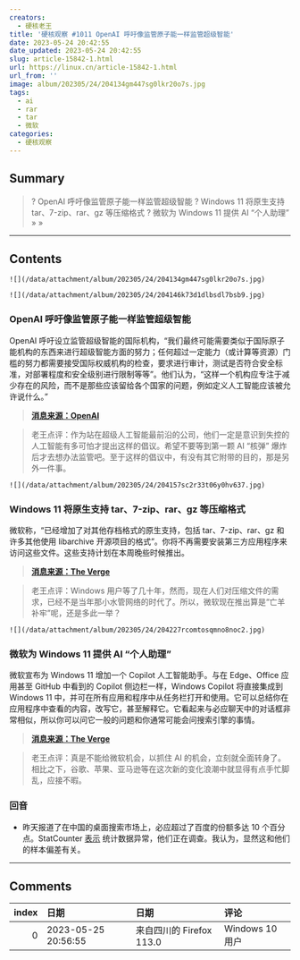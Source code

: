 ```yaml
---
creators:
  - 硬核老王
title: '硬核观察 #1011 OpenAI 呼吁像监管原子能一样监管超级智能'
date: 2023-05-24 20:42:55
date_updated: 2023-05-24 20:42:55
slug: article-15842-1.html
url: https://linux.cn/article-15842-1.html
url_from: ''
image: album/202305/24/204134gm447sg0lkr20o7s.jpg
tags:
  - ai
  - rar
  - tar
  - 微软
categories:
  - 硬核观察
---
```


## Summary

> ? OpenAI 呼吁像监管原子能一样监管超级智能
> ? Windows 11 将原生支持 tar、7-zip、rar、gz 等压缩格式
> ? 微软为 Windows 11 提供 AI “个人助理”
> » 
> »

***

<!-- more -->

## Contents

`![](/data/attachment/album/202305/24/204134gm447sg0lkr20o7s.jpg)`

`![](/data/attachment/album/202305/24/204146k73d1dlbsdl7bsb9.jpg)`

### OpenAI 呼吁像监管原子能一样监管超级智能

OpenAI 呼吁设立监管超级智能的国际机构，“我们最终可能需要类似于国际原子能机构的东西来进行超级智能方面的努力；任何超过一定能力（或计算等资源）门槛的努力都需要接受国际权威机构的检查，要求进行审计，测试是否符合安全标准，对部署程度和安全级别进行限制等等”。他们认为，“这样一个机构应专注于减少存在的风险，而不是那些应该留给各个国家的问题，例如定义人工智能应该被允许说什么。”

> 
> **[消息来源：OpenAI](https://openai.com/blog/governance-of-superintelligence)**
> 
> 
> 

> 
> 老王点评：作为站在超级人工智能最前沿的公司，他们一定是意识到失控的人工智能有多可怕才提出这样的倡议。希望不要等到第一颗 AI “核弹” 爆炸后才去想办法监管吧。至于这样的倡议中，有没有其它附带的目的，那是另外一件事。
> 
> 
> 

`![](/data/attachment/album/202305/24/204157sc2r33t06y0hv637.jpg)`

### Windows 11 将原生支持 tar、7-zip、rar、gz 等压缩格式

微软称，“已经增加了对其他存档格式的原生支持，包括 tar、7-zip、rar、gz 和许多其他使用 libarchive 开源项目的格式”。你将不再需要安装第三方应用程序来访问这些文件。这些支持计划在本周晚些时候推出。

> 
> **[消息来源：The Verge](https://www.theverge.com/2023/5/23/23734625/microsoft-windows-11-rar-support-native)**
> 
> 
> 

> 
> 老王点评：Windows 用户等了几十年，然而，现在人们对压缩文件的需求，已经不是当年那小水管网络的时代了。所以，微软现在推出算是“亡羊补牢”呢，还是多此一举？
> 
> 
> 

`![](/data/attachment/album/202305/24/204227rcomtosqmno8noc2.jpg)`

### 微软为 Windows 11 提供 AI “个人助理”

微软宣布为 Windows 11 增加一个 Copilot 人工智能助手。与在 Edge、Office 应用甚至 GitHub 中看到的 Copilot 侧边栏一样，Windows Copilot 将直接集成到 Windows 11 中，并可在所有应用和程序中从任务栏打开和使用。它可以总结你在应用程序中查看的内容，改写它，甚至解释它。它看起来与必应聊天中的对话框非常相似，所以你可以问它一般的问题和你通常可能会问搜索引擎的事情。

> 
> **[消息来源：The Verge](https://www.theverge.com/2023/5/23/23732454/microsoft-ai-windows-11-copilot-build)**
> 
> 
> 

> 
> 老王点评：真是不能给微软机会，以抓住 AI 的机会，立刻就全面转身了。相比之下，谷歌、苹果、亚马逊等在这次新的变化浪潮中就显得有点手忙脚乱，应接不暇。
> 
> 
> 

### 回音

* 昨天报道了在中国的桌面搜索市场上，必应超过了百度的份额多达 10 个百分点。StatCounter [表示](https://pandaily.com/research-institute-responds-to-bing-overtaking-baidus-desktop-market-share-in-china/) 统计数据异常，他们正在调查。我认为，显然这和他们的样本偏差有关。

***

## Comments

|   index | 日期                | 日期                                     | 评论               |
|--------:|:--------------------|:-----------------------------------------|:-------------------|
|       0 | 2023-05-25 20:56:55 | 来自四川的 Firefox 113.0|Windows 10 用户 | OpenAI上了车想焊门 |
